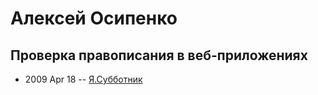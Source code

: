 # Алексей Осипенко

## Проверка правописания в веб-приложениях
- 2009 Apr 18 -- [Я.Субботник](https://events.yandex.ru/lib/talks/718/)    
